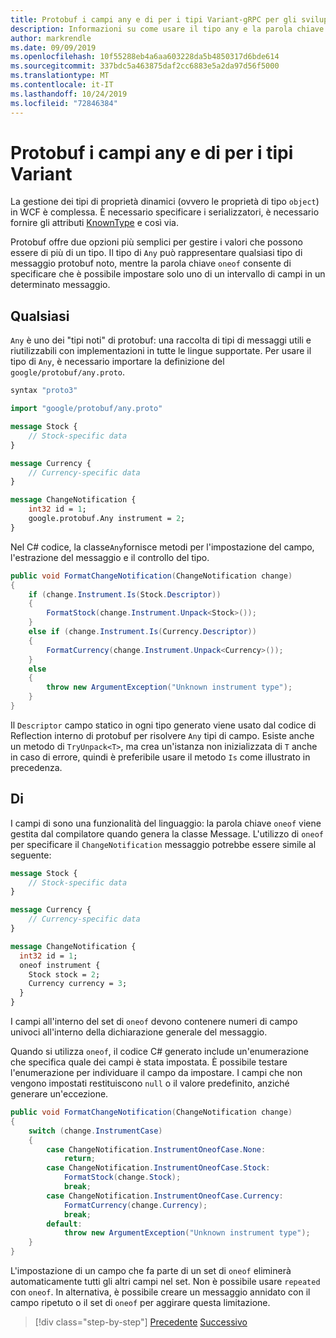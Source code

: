 ```yaml
---
title: Protobuf i campi any e di per i tipi Variant-gRPC per gli sviluppatori WCF
description: Informazioni su come usare il tipo any e la parola chiave di per rappresentare i tipi di oggetti Variant nei messaggi.
author: markrendle
ms.date: 09/09/2019
ms.openlocfilehash: 10f55288eb4a6aa603228da5b4850317d6bde614
ms.sourcegitcommit: 337bdc5a463875daf2cc6883e5a2da97d56f5000
ms.translationtype: MT
ms.contentlocale: it-IT
ms.lasthandoff: 10/24/2019
ms.locfileid: "72846384"
---
```

# <a name="protobuf-any-and-oneof-fields-for-variant-types"></a>Protobuf i campi any e di per i tipi Variant

La gestione dei tipi di proprietà dinamici (ovvero le proprietà di tipo `object`) in WCF è complessa. È necessario specificare i serializzatori, è necessario fornire gli attributi [KnownType](xref:System.Runtime.Serialization.KnownTypeAttribute) e così via.

Protobuf offre due opzioni più semplici per gestire i valori che possono essere di più di un tipo. Il tipo di `Any` può rappresentare qualsiasi tipo di messaggio protobuf noto, mentre la parola chiave `oneof` consente di specificare che è possibile impostare solo uno di un intervallo di campi in un determinato messaggio.

## <a name="any"></a>Qualsiasi

`Any` è uno dei "tipi noti" di protobuf: una raccolta di tipi di messaggi utili e riutilizzabili con implementazioni in tutte le lingue supportate. Per usare il tipo di `Any`, è necessario importare la definizione del `google/protobuf/any.proto`.

```protobuf
syntax "proto3"

import "google/protobuf/any.proto"

message Stock {
    // Stock-specific data
}

message Currency {
    // Currency-specific data
}

message ChangeNotification {
    int32 id = 1;
    google.protobuf.Any instrument = 2;
}
```

Nel C# codice, la classe`Any`fornisce metodi per l'impostazione del campo, l'estrazione del messaggio e il controllo del tipo.

```csharp
public void FormatChangeNotification(ChangeNotification change)
{
    if (change.Instrument.Is(Stock.Descriptor))
    {
        FormatStock(change.Instrument.Unpack<Stock>());
    }
    else if (change.Instrument.Is(Currency.Descriptor))
    {
        FormatCurrency(change.Instrument.Unpack<Currency>());
    }
    else
    {
        throw new ArgumentException("Unknown instrument type");
    }
}
```

Il `Descriptor` campo statico in ogni tipo generato viene usato dal codice di Reflection interno di protobuf per risolvere `Any` tipi di campo. Esiste anche un metodo di `TryUnpack<T>`, ma crea un'istanza non inizializzata di `T` anche in caso di errore, quindi è preferibile usare il metodo `Is` come illustrato in precedenza.

## <a name="oneof"></a>Di

I campi di sono una funzionalità del linguaggio: la parola chiave `oneof` viene gestita dal compilatore quando genera la classe Message. L'utilizzo di `oneof` per specificare il `ChangeNotification` messaggio potrebbe essere simile al seguente:

```protobuf
message Stock {
    // Stock-specific data
}

message Currency {
    // Currency-specific data
}

message ChangeNotification {
  int32 id = 1;
  oneof instrument {
    Stock stock = 2;
    Currency currency = 3;
  }
}
```

I campi all'interno del set di `oneof` devono contenere numeri di campo univoci all'interno della dichiarazione generale del messaggio.

Quando si utilizza `oneof`, il codice C# generato include un'enumerazione che specifica quale dei campi è stata impostata. È possibile testare l'enumerazione per individuare il campo da impostare. I campi che non vengono impostati restituiscono `null` o il valore predefinito, anziché generare un'eccezione.

```csharp
public void FormatChangeNotification(ChangeNotification change)
{
    switch (change.InstrumentCase)
    {
        case ChangeNotification.InstrumentOneofCase.None:
            return;
        case ChangeNotification.InstrumentOneofCase.Stock:
            FormatStock(change.Stock);
            break;
        case ChangeNotification.InstrumentOneofCase.Currency:
            FormatCurrency(change.Currency);
            break;
        default:
            throw new ArgumentException("Unknown instrument type");
    }
}
```

L'impostazione di un campo che fa parte di un set di `oneof` eliminerà automaticamente tutti gli altri campi nel set. Non è possibile usare `repeated` con `oneof`. In alternativa, è possibile creare un messaggio annidato con il campo ripetuto o il set di `oneof` per aggirare questa limitazione.

>[!div class="step-by-step"]
>[Precedente](protobuf-reserved.md)
>[Successivo](protobuf-enums.md)
